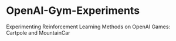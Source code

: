 # OpenAI-Gym-Experiments
Experimenting Reinforcement Learning Methods on OpenAI Games: Cartpole and MountainCar
